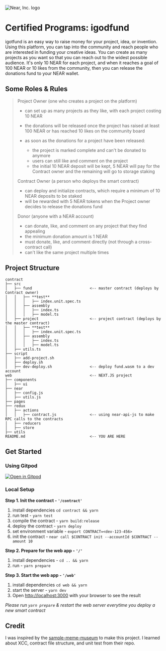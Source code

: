 ![Near, Inc. logo](https://near.org/wp-content/themes/near-19/assets/img/logo.svg?t=1553011311)

# Certified Programs: igodfund

igotfund is an easy way to raise money for your project, idea, or invention. Using this platform, you can tap into the community and reach people who are interested in funding your creative ideas. You can create as many projects as you want so that you can reach out to the widest possible audience. It's only 10 NEAR for each project, and when it reaches a goal of 100 NEAR or 10 likes from the community, then you can release the donations fund to your NEAR wallet.

## Some Roles & Rules

> Project Owner (one who creates a project on the platform)
>
> - can set up as many projects as they like, with each project costing 10 NEAR
> - the donations will be released once the project has raised at least 100 NEAR or has reached 10 likes on the community board
> - as soon as the donations for a project have been released:
>
>   - the project is marked complete and can't be donated to anymore
>   - users can still like and comment on the project
>   - the initial 10 NEAR deposit will be kept, 5 NEAR will pay for the Contract owner and the remaining will go to storage staking
>
> Contract Owner (a person who deploys the smart contract)
>
> - can deploy and initialize contracts, which require a minimum of 10 NEAR deposits to be staked
> - will be rewarded with 5 NEAR tokens when the Project owner decides to release the donations fund
>
> Donor (anyone with a NEAR account)
>
> - can donate, like, and comment on any project that they find appealing
> - the minimum donation amount is 1 NEAR
> - must donate, like, and comment directly (not through a cross-contract call)
> - can't like the same project multiple times

## Project Structure

```text
contract
├── src
│   ├── fund                          <-- master contract (deploys by Contract owner)
│   │   ├── **test**
│   │   │   ├── index.unit.spec.ts
│   │   ├── assembly
│   │   │   ├── index.ts
│   │   │   ├── model.ts
│   ├── project                       <-- project contract (deploys by the master contract)
│   │   ├── **test**
│   │   │   ├── index.unit.spec.ts
│   │   ├── assembly
│   │   │   ├── index.ts
│   │   │   ├── model.ts
│   ├── utils.ts
├── script
│   ├── add-project.sh
│   ├── deploy.sh
│   ├── dev-deploy.sh                 <-- deploy fund.wasm to a dev account
web                                   <-- NEXT.JS project
├── components
│   ├── ui
├── near
│   ├── config.js
│   ├── utils.js
├── pages
├── redux
│   ├── actions
│   │   ├── contract.js               <-- using near-api-js to make RPC calls to the contracts
│   ├── reducers
│   ├── store
├── utils
README.md                             <-- YOU ARE HERE
```

## Get Started

### Using Gitpod

[![Open in Gitpod](https://gitpod.io/button/open-in-gitpod.svg)](https://gitpod.io#https://github.com/marcus4guyen/igotfund)

### Local Setup

**Step 1. Init the contract - `'/contract'`**

1. install dependencies `cd contract && yarn`
2. run test - `yarn test`
3. compile the contract - `yarn build:release`
4. deploy the contract - `yarn deploy`
5. set environment variable - `export CONTRACT=<dev-123-456>`
6. init the contract - `near call $CONTRACT init --accountId $CONTRACT --amount 10`

**Step 2. Prepare for the web app - `'/'`**

1. install dependencies - `cd .. && yarn`
2. run - `yarn prepare`

**Step 3. Start the web app - `'/web'`**

1. install dependencies `cd web && yarn`
2. start the server - `yarn dev`
3. Open [http://localhost:3000](http://localhost:3000) with your browser to see the result

_Please run `yarn prepare` & restart the web server everytime you deploy a new smart contract_

## Credit

I was inspired by the [sample-meme-museum](https://github.com/Learn-NEAR/NCD.L1.sample--meme-museum) to make this project. I learned about XCC, contract file structure, and unit test from their repo.

